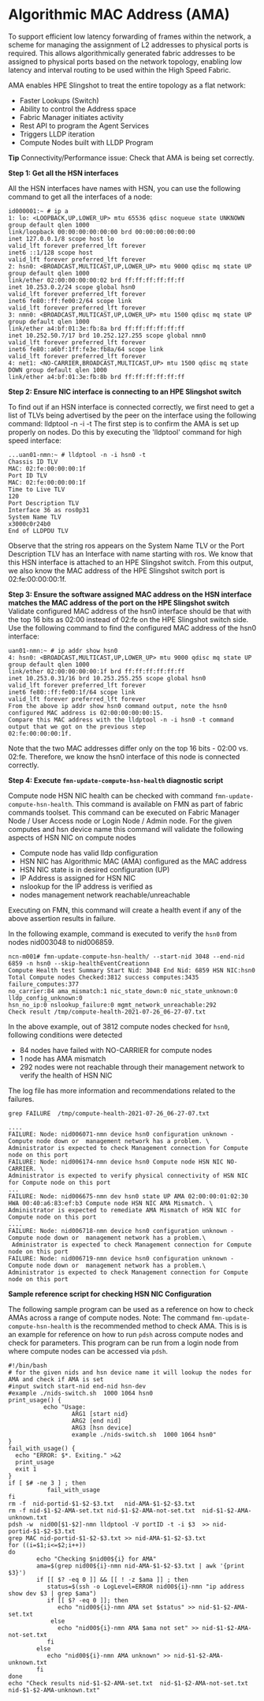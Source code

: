 
# Algorithmic MAC Address (AMA)

To support efficient low latency forwarding of frames within the network, a scheme for managing the assignment of L2 addresses to physical ports is required. This allows algorithmically generated fabric addresses to be assigned to physical ports based on the network topology, enabling low latency and interval routing to be used within the High Speed Fabric.

AMA enables HPE Slingshot to treat the entire topology as a flat network:

* Faster Lookups (Switch)
* Ability to control the Address space
* Fabric Manager initiates activity
* Rest API to program the Agent Services
* Triggers LLDP iteration
* Compute Nodes built with LLDP Program

**Tip**
Connectivity/Performance issue: Check that AMA is being set correctly.

**Step 1: Get all the HSN interfaces**

All the HSN interfaces have names with HSN, you can use the following command to get all the interfaces of a node:

```screen
id000001:~ # ip a
1: lo: <LOOPBACK,UP,LOWER_UP> mtu 65536 qdisc noqueue state UNKNOWN group default qlen 1000
link/loopback 00:00:00:00:00:00 brd 00:00:00:00:00:00
inet 127.0.0.1/8 scope host lo
valid_lft forever preferred_lft forever
inet6 ::1/128 scope host
valid_lft forever preferred_lft forever
2: hsn0: <BROADCAST,MULTICAST,UP,LOWER_UP> mtu 9000 qdisc mq state UP group default qlen 1000
link/ether 02:00:00:00:00:02 brd ff:ff:ff:ff:ff:ff
inet 10.253.0.2/24 scope global hsn0
valid_lft forever preferred_lft forever
inet6 fe80::ff:fe00:2/64 scope link
valid_lft forever preferred_lft forever
3: nmn0: <BROADCAST,MULTICAST,UP,LOWER_UP> mtu 1500 qdisc mq state UP group default qlen 1000
link/ether a4:bf:01:3e:fb:8a brd ff:ff:ff:ff:ff:ff
inet 10.252.50.7/17 brd 10.252.127.255 scope global nmn0
valid_lft forever preferred_lft forever
inet6 fe80::a6bf:1ff:fe3e:fb8a/64 scope link
valid_lft forever preferred_lft forever
4: net1: <NO-CARRIER,BROADCAST,MULTICAST,UP> mtu 1500 qdisc mq state DOWN group default qlen 1000
link/ether a4:bf:01:3e:fb:8b brd ff:ff:ff:ff:ff:ff
```

**Step 2: Ensure NIC interface is connecting to an HPE Slingshot switch**

To find out if an HSN interface is connected correctly, we first need to get a list of TLVs being advertised by the peer on
the interface using the following command: lldptool -n -i -t
The first step is to confirm the AMA is set up properly on nodes.  Do this by executing the 'lldptool' command for high speed interface:

```screen
...uan01-nmn:~ # lldptool -n -i hsn0 -t
Chassis ID TLV
MAC: 02:fe:00:00:00:1f
Port ID TLV
MAC: 02:fe:00:00:00:1f
Time to Live TLV
120
Port Description TLV
Interface 36 as ros0p31
System Name TLV
x3000c0r24b0
End of LLDPDU TLV
```

Observe that the string ros appears on the System Name TLV or the Port Description TLV has an Interface with name starting with ros. We know that this HSN interface is attached to an HPE Slingshot switch. From this output, we also know the MAC address of the HPE Slingshot switch port is 02:fe:00:00:00:1f.

**Step 3: Ensure the software assigned MAC address on the HSN interface matches the MAC address of the port on the HPE Slingshot switch**
Validate configured MAC address of the hsn0 interface should be that with the top 16 bits as 02:00 instead of 02:fe
on the HPE Slingshot switch side.
Use the following command to find the configured MAC address of the hsn0 interface:

```screen
uan01-nmn:~ # ip addr show hsn0
4: hsn0: <BROADCAST,MULTICAST,UP,LOWER_UP> mtu 9000 qdisc mq state UP group default qlen 1000
link/ether 02:00:00:00:00:1f brd ff:ff:ff:ff:ff:ff
inet 10.253.0.31/16 brd 10.253.255.255 scope global hsn0
valid_lft forever preferred_lft forever
inet6 fe80::ff:fe00:1f/64 scope link
valid_lft forever preferred_lft forever
From the above ip addr show hsn0 command output, note the hsn0 configured MAC address is 02:00:00:00:00:15.
Compare this MAC address with the lldptool -n -i hsn0 -t command output that we got on the previous step
02:fe:00:00:00:1f.
```

Note that the two MAC addresses differ only on the top 16 bits - 02:00 vs. 02:fe. Therefore, we know the hsn0 interface
of this node is connected correctly.

**Step 4: Execute `fmn-update-compute-hsn-health` diagnostic script**

Compute node HSN NIC health can be checked with command `fmn-update-compute-hsn-health`.
This command is available on FMN as part of fabric commands toolset.
This command can be executed on Fabric Manager Node / User Access node or Login Node / Admin node.
For the given computes and hsn device name this command will validate the following aspects of HSN NIC on compute nodes

* Compute node has valid lldp configuration
* HSN NIC has Algorithmic MAC (AMA) configured as the MAC address
* HSN NIC state is in desired configuration (UP)
* IP Address is assigned for HSN NIC
* nslookup for the IP address is verified as
* nodes management network reachable/unreachable

Executing on FMN, this command will create a health event if any of the above assertion results in failure.

In the following example, command is executed to verify the `hsn0` from nodes nid003048 to nid006859.

```screen
ncn-m001# fmn-update-compute-hsn-health/ --start-nid 3048 --end-nid 6859 -n hsn0 --skip-healthEventCreationn
Compute Health test Summary Start Nid: 3048 End Nid: 6859 HSN NIC:hsn0
Total Compute nodes Checked:3812 success computes:3435 failure_computes:377
no_carrier:84 ama_mismatch:1 nic_state_down:0 nic_state_unknown:0  lldp_config_unknown:0
hsn_no_ip:0 nslookup_failure:0 mgmt_network_unreachable:292
Check result /tmp/compute-health-2021-07-26_06-27-07.txt
```

In the above example, out of 3812 compute nodes checked for `hsn0`, following conditions were detected

* 84 nodes have failed with NO-CARRIER for compute nodes
* 1 node has AMA mismatch
* 292 nodes were not reachable through their management network to verify the health of HSN NIC

The log file has more information and recommendations related to the failures.

```screen
grep FAILURE  /tmp/compute-health-2021-07-26_06-27-07.txt

....
FAILURE: Node: nid006071-nmn device hsn0 configuration unknown - Compute node down or  management network has a problem. \
Administrator is expected to check Management connection for Compute node on this port
FAILURE: Node: nid006174-nmn device hsn0 Compute node HSN NIC NO-CARRIER. \
Administrator is expected to verify physical connectivity of HSN NIC for Compute node on this port
...
FAILURE: Node: nid006675-nmn dev hsn0 state UP AMA 02:00:00:01:02:30 HWA 00:40:a6:83:ef:b3 Compute node HSN NIC AMA Mismatch. \
Administrator is expected to remediate AMA Mismatch of HSN NIC for Compute node on this port
....
FAILURE: Node: nid006718-nmn device hsn0 configuration unknown - Compute node down or  management network has a problem.\
 Administrator is expected to check Management connection for Compute node on this port
FAILURE: Node: nid006719-nmn device hsn0 configuration unknown - Compute node down or  management network has a problem.\
Administrator is expected to check Management connection for Compute node on this port

```

**Sample reference script for checking HSN NIC Configuration**

The following sample program can be used as a reference on how to check AMAs across a range of compute nodes.
Note: The command `fmn-update-compute-hsn-health` is the recommended method to check AMA.
This is is an example for reference on how to run `pdsh` across compute nodes and check for parameters.
This program can be run from a login node from where compute nodes can be accessed via `pdsh`.

```screen
#!/bin/bash
# for the given nids and hsn device name it will lookup the nodes for AMA and check if AMA is set
#input switch start-nid end-nid hsn-dev
#example ./nids-switch.sh  1000 1064 hsn0
print_usage() {
          echo "Usage:
                  ARG1 [start nid}
                  ARG2 [end nid]
                  ARG3 [hsn device]
                  example ./nids-switch.sh  1000 1064 hsn0"
}
fail_with_usage() {
  echo "ERROR: $*. Exiting." >&2
  print_usage
  exit 1
}
if [ $# -ne 3 ] ; then
           fail_with_usage
fi
rm -f  nid-portid-$1-$2-$3.txt   nid-AMA-$1-$2-$3.txt
rm -f nid-$1-$2-AMA-set.txt nid-$1-$2-AMA-not-set.txt  nid-$1-$2-AMA-unknown.txt
pdsh -w  nid00[$1-$2]-nmn lldptool -V portID -t -i $3  >> nid-portid-$1-$2-$3.txt
grep MAC nid-portid-$1-$2-$3.txt >> nid-AMA-$1-$2-$3.txt
for ((i=$1;i<=$2;i++))
do
        echo "Checking $nid00${i} for AMA"
        ama=$(grep nid00${i}-nmn nid-AMA-$1-$2-$3.txt | awk '{print $3}')
        if [[ $? -eq 0 ]] && [[ ! -z $ama ]] ; then
           status=$(ssh -o LogLevel=ERROR nid00${i}-nmn "ip address show dev $3 | grep $ama")
           if [[ $? -eq 0 ]]; then
              echo "nid00${i}-nmn AMA set $status" >> nid-$1-$2-AMA-set.txt
            else
              echo "nid00${i}-nmn AMA $ama not set" >> nid-$1-$2-AMA-not-set.txt
           fi
        else
           echo "nid00${i}-nmn AMA unknown" >> nid-$1-$2-AMA-unknown.txt
        fi
done
echo "Check results nid-$1-$2-AMA-set.txt  nid-$1-$2-AMA-not-set.txt  nid-$1-$2-AMA-unknown.txt"
```
